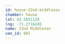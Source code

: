 ```yaml
---
id: house-22nd-middlesex
chamber: house
lat: 42.5651128
lng: -71.2716245
name: 22nd Middlesex
van_id: 081
---
```

